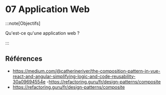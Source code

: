 # 07 Application Web

<Reaveal name="app" />

:::note[Objectifs]

Qu'est-ce qu'une application web ?

:::

## Références

- https://medium.com/@catherineriver/the-composition-pattern-in-vue-react-and-angular-simplifying-logic-and-code-reusability-30a09694554e -https://refactoring.guru/fr/design-patterns/composite
- https://refactoring.guru/fr/design-patterns/composite
